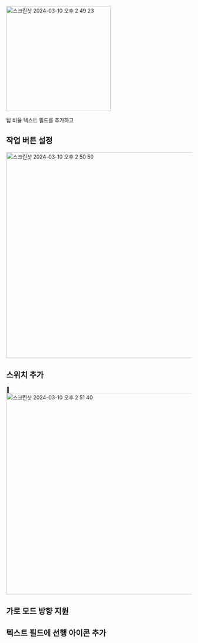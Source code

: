 <img width="284" alt="스크린샷 2024-03-10 오후 2 49 23" src="https://github.com/giyoungjang/kotlin-study/assets/126555597/6f21160e-16aa-4d28-89c7-188363ad2612">

팁 비율 텍스트 필드를 추가하고

## 작업 버튼 설정

<img width="557" alt="스크린샷 2024-03-10 오후 2 50 50" src="https://github.com/giyoungjang/kotlin-study/assets/126555597/4ee16d94-6ff3-453c-abdb-d44c3b7feccf">

## 스위치 추가 

<img width="545" alt="스크린샷 2024-03-10 오후 2 51 40" src="https://github.com/giyoungjang/kotlin-study/assets/126555597/eeeb04c3-47d7-49ef-84c7-67bf8a385198">

## 가로 모드 방향 지원

## 텍스트 필드에 선행 아이콘 추가



